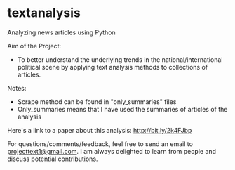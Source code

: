 # textanalysis
Analyzing news articles using Python

Aim of the Project: 
- To better understand the underlying trends in the national/international political scene by applying text analysis methods to collections of articles. 

Notes: 
- Scrape method can be found in "only_summaries" files
- Only_summaries means that I have used the summaries of articles of the analysis


Here's a link to a paper about this analysis: http://bit.ly/2k4FJbp

For questions/comments/feedback, feel free to send an email to projecttext1@gmail.com. I am always delighted to learn from people and discuss potential contributions. 
